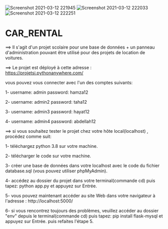 ![Screenshot 2021-03-12 221945](https://user-images.githubusercontent.com/69424447/110999894-6137d180-8381-11eb-83a5-8e6b24346b78.jpg)
![Screenshot 2021-03-12 222033](https://user-images.githubusercontent.com/69424447/110999906-639a2b80-8381-11eb-8144-1b5eddaccf64.jpg)
![Screenshot 2021-03-12 222251](https://user-images.githubusercontent.com/69424447/110999990-87f60800-8381-11eb-99a9-3534a96d3156.jpg)


# CAR_RENTAL

==> Il s'agit d'un projet scolaire pour une base de données + un panneau d'administration pouvant être utilisé pour des projets de location de voitures.

==> Le projet est déployé à cette adresse : https://projetsi.pythonanywhere.com/

vous pouvez vous connecter avec l'un des comptes suivants:

  1- username: admin  password: hamza12
  
  2- username: admin2  password: taha12
  
  3- username: admin3  password: hayat12
  
  4- username: admin4  password: abdellah12

==> si vous souhaitez tester le projet chez votre hôte local(localhost) , procédez comme suit:

  1- téléchargez python 3.8 sur votre machine.
  
  2- télécharger le code sur votre machine.
  
  3- créer une base de données dans votre localhost avec le code du fichier database.sql (vous pouvez utiliser phpMyAdmin).
  
  4- accédez au dossier du projet dans votre terminal(commande cd) puis tapez: python app.py et appuyez sur Entrée.
  
  5- vous pouvez maintenant accéder au site Web dans votre navigateur à l'adresse : http://localhost:5000/
  
  6- si vous rencontrez toujours des problèmes, veuillez accéder au dossier "env" depuis le terminal(commande cd) puis tapez: pip install flask-mysql et appuyez sur Entrée. puis refaites l'étape 5.

